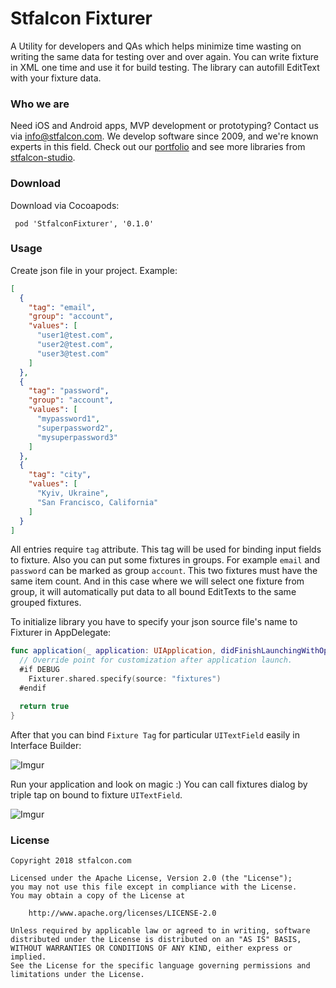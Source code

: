 # Stfalcon Fixturer

A Utility for developers and QAs which helps minimize time wasting on writing the same data for testing over and over again.
You can write fixture in XML one time and use it for build testing. The library can autofill EditText with your fixture data.

### Who we are
Need iOS and Android apps, MVP development or prototyping? Contact us via info@stfalcon.com. We develop software since 2009, and we're known experts in this field. Check out our [portfolio](https://stfalcon.com/en/portfolio) and see more libraries from [stfalcon-studio](https://stfalcon.com/en/opensource).

### Download

Download via Cocoapods:
```pod
 pod 'StfalconFixturer', '0.1.0'
```

### Usage

Create json file in your project.
Example:
```json
[
  {
    "tag": "email",
    "group": "account",
    "values": [
      "user1@test.com",
      "user2@test.com",
      "user3@test.com"
    ]
  },
  {
    "tag": "password",
    "group": "account",
    "values": [
      "mypassword1",
      "superpassword2",
      "mysuperpassword3"
    ]
  },
  {
    "tag": "city",
    "values": [
      "Kyiv, Ukraine",
      "San Francisco, California"
    ]
  }
]
```
All entries require `tag` attribute. This tag will be used for binding input fields to fixture.
Also you can put some fixtures in groups. For example `email` and `password` can be marked as group `account`. This two fixtures must have the same item count. And in this case where we will select one fixture from group, it will automatically put data to all bound EditTexts to the same grouped fixtures.  

To initialize library you have to specify your json source file's name to Fixturer in AppDelegate:
```swift
func application(_ application: UIApplication, didFinishLaunchingWithOptions launchOptions: [UIApplication.LaunchOptionsKey: Any]?) -> Bool {
  // Override point for customization after application launch.
  #if DEBUG
    Fixturer.shared.specify(source: "fixtures")
  #endif

  return true
}
```

After that you can bind `Fixture Tag` for particular `UITextField` easily in Interface Builder:  

![Imgur](https://i.imgur.com/rOtB82Q.png)

Run your application and look on magic :) You can call fixtures dialog by triple tap on bound to fixture `UITextField`.

![Imgur](https://i.imgur.com/BaSwMtn.gif)

### License

```
Copyright 2018 stfalcon.com

Licensed under the Apache License, Version 2.0 (the "License");
you may not use this file except in compliance with the License.
You may obtain a copy of the License at

    http://www.apache.org/licenses/LICENSE-2.0

Unless required by applicable law or agreed to in writing, software
distributed under the License is distributed on an "AS IS" BASIS,
WITHOUT WARRANTIES OR CONDITIONS OF ANY KIND, either express or implied.
See the License for the specific language governing permissions and
limitations under the License.
```
